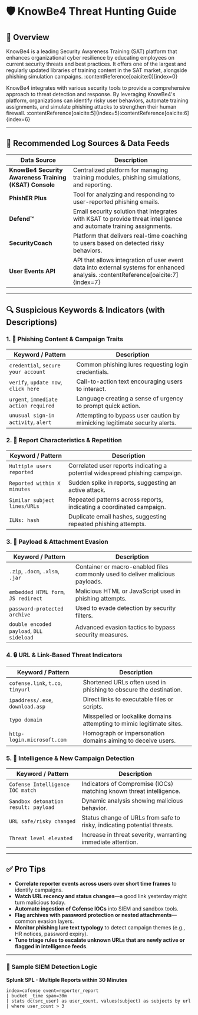 # 🛡️ KnowBe4 Threat Hunting Guide

## 📌 Overview

KnowBe4 is a leading Security Awareness Training (SAT) platform that enhances organizational cyber resilience by educating employees on current security threats and best practices. It offers one of the largest and regularly updated libraries of training content in the SAT market, alongside phishing simulation campaigns. :contentReference[oaicite:0]{index=0}

KnowBe4 integrates with various security tools to provide a comprehensive approach to threat detection and response. By leveraging KnowBe4's platform, organizations can identify risky user behaviors, automate training assignments, and simulate phishing attacks to strengthen their human firewall. :contentReference[oaicite:5]{index=5}:contentReference[oaicite:6]{index=6}

---

## 📂 Recommended Log Sources & Data Feeds

| Data Source                         | Description |
|-------------------------------------|-------------|
| **KnowBe4 Security Awareness Training (KSAT) Console** | Centralized platform for managing training modules, phishing simulations, and reporting. |
| **PhishER Plus**                    | Tool for analyzing and responding to user-reported phishing emails. |
| **Defend™**                         | Email security solution that integrates with KSAT to provide threat intelligence and automate training assignments. |
| **SecurityCoach**                   | Platform that delivers real-time coaching to users based on detected risky behaviors. |
| **User Events API**                 | API that allows integration of user event data into external systems for enhanced analysis. :contentReference[oaicite:7]{index=7} |

---

## 🔍 Suspicious Keywords & Indicators (with Descriptions)

### 1. 🎣 Phishing Content & Campaign Traits

| Keyword / Pattern                  | Description |
|------------------------------------|-------------|
| `credential`, `secure your account` | Common phishing lures requesting login credentials. |
| `verify`, `update now`, `click here` | Call-to-action text encouraging users to interact. |
| `urgent`, `immediate action required` | Language creating a sense of urgency to prompt quick action. |
| `unusual sign-in activity`, `alert` | Attempting to bypass user caution by mimicking legitimate security alerts. |

### 2. 📌 Report Characteristics & Repetition

| Keyword / Pattern                  | Description |
|------------------------------------|-------------|
| `Multiple users reported`         | Correlated user reports indicating a potential widespread phishing campaign. |
| `Reported within X minutes`       | Sudden spike in reports, suggesting an active attack. |
| `Similar subject lines/URLs`      | Repeated patterns across reports, indicating a coordinated campaign. |
| `ILNs: hash`                       | Duplicate email hashes, suggesting repeated phishing attempts. |

### 3. 🧩 Payload & Attachment Evasion

| Keyword / Pattern                  | Description |
|------------------------------------|-------------|
| `.zip`, `.docm`, `.xlsm`, `.jar`  | Container or macro-enabled files commonly used to deliver malicious payloads. |
| `embedded HTML form`, `JS redirect` | Malicious HTML or JavaScript used in phishing attempts. |
| `password-protected archive`      | Used to evade detection by security filters. |
| `double encoded payload`, `DLL sideload` | Advanced evasion tactics to bypass security measures. |

### 4. 🔒 URL & Link-Based Threat Indicators

| Keyword / Pattern                  | Description |
|------------------------------------|-------------|
| `cofense.link`, `t.co`, `tinyurl` | Shortened URLs often used in phishing to obscure the destination. |
| `ipaddress/.exe`, `download.asp`  | Direct links to executable files or scripts. |
| `typo domain`                     | Misspelled or lookalike domains attempting to mimic legitimate sites. |
| `http-login.microsoft.com`        | Homograph or impersonation domains aiming to deceive users. |

### 5. 🧠 Intelligence & New Campaign Detection

| Keyword / Pattern                  | Description |
|------------------------------------|-------------|
| `Cofense Intelligence IOC match`   | Indicators of Compromise (IOCs) matching known threat intelligence. |
| `Sandbox detonation result: payload` | Dynamic analysis showing malicious behavior. |
| `URL safe/risky changed`          | Status change of URLs from safe to risky, indicating potential threats. |
| `Threat level elevated`           | Increase in threat severity, warranting immediate attention. |

---

## ✅ Pro Tips

- **Correlate reporter events across users over short time frames** to identify campaigns.
- **Watch URL recency and status changes**—a good link yesterday might turn malicious today.
- **Automate ingestion of Cofense IOCs** into SIEM and sandbox tools.
- **Flag archives with password protection or nested attachments**—common evasion layers.
- **Monitor phishing lure text typology** to detect campaign themes (e.g., HR notices, password expiry).
- **Tune triage rules to escalate unknown URLs that are newly active or flagged in intelligence feeds**.

---

### 🔧 Sample SIEM Detection Logic

**Splunk SPL - Multiple Reports within 30 Minutes**  
```spl
index=cofense event=reporter_report
| bucket _time span=30m
| stats dc(src_user) as user_count, values(subject) as subjects by url
| where user_count > 3
